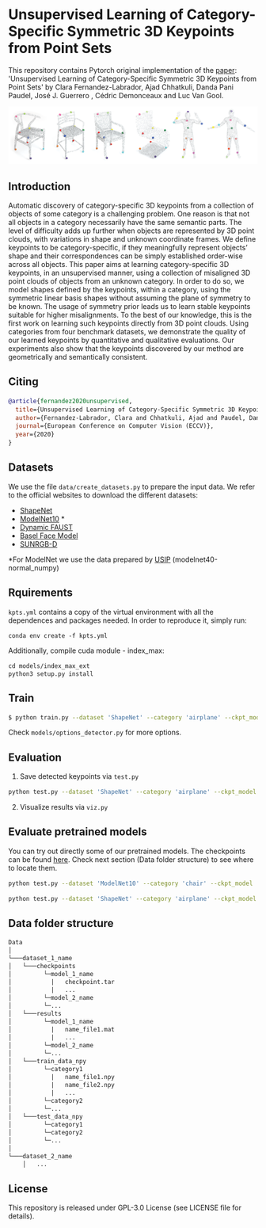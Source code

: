 # Unsupervised Learning of Category-Specific Symmetric 3D Keypoints from Point Sets

This repository contains Pytorch original implementation of the [paper](https://arxiv.org/pdf/2003.07619.pdf): 'Unsupervised Learning of Category-Specific Symmetric 3D Keypoints from Point Sets' by Clara Fernandez-Labrador, Ajad Chhatkuli, Danda Pani Paudel, José J. Guerrero , Cédric Demonceaux and Luc Van Gool.

<p align="center">
<img src='figures/composition_005.png' width=900>
</p>


## Introduction
Automatic discovery of category-specific 3D keypoints from a collection of objects of some category is a challenging problem. One reason is that not all objects in a category necessarily have the same semantic parts. The level of difficulty adds up further when objects are represented by 3D point clouds, with variations in shape and unknown coordinate frames. We define keypoints to be category-specific, if they meaningfully represent objects’ shape and their correspondences can be simply established order-wise across all objects. This paper aims at learning category-specific 3D keypoints, in an unsupervised manner, using a collection of misaligned 3D point clouds of objects from an unknown category. In order to do so, we model shapes defined by the keypoints, within a category, using the symmetric linear basis shapes without assuming the plane of symmetry to be known. The usage of symmetry prior leads us to learn stable keypoints suitable for higher misalignments. To the best of our knowledge, this is the first work on learning such keypoints directly from 3D point clouds. Using categories from four benchmark datasets, we demonstrate the quality of our learned keypoints by quantitative and qualitative evaluations. Our experiments also show that the keypoints discovered by our method are geometrically and semantically consistent.


## Citing

```bibtex
@article{fernandez2020unsupervised,
  title={Unsupervised Learning of Category-Specific Symmetric 3D Keypoints from Point Sets},
  author={Fernandez-Labrador, Clara and Chhatkuli, Ajad and Paudel, Danda Pani and Guerrero, Jose J and Demonceaux, C{\'e}dric and Van Gool, Luc},
  journal={European Conference on Computer Vision (ECCV)},
  year={2020}
}
```


## Datasets
We use the file ``data/create_datasets.py`` to prepare the input data. We refer to the official websites to download the different datasets:

- [ShapeNet](https://shapenet.cs.stanford.edu/iccv17/)
- [ModelNet10](https://modelnet.cs.princeton.edu/) *
- [Dynamic FAUST](http://dfaust.is.tue.mpg.de/)
- [Basel Face Model](https://faces.dmi.unibas.ch/bfm/index.php?nav=1-0&id=basel_face_model)
- [SUNRGB-D](http://rgbd.cs.princeton.edu/challenge.html)

*For ModelNet we use the data prepared by [USIP](https://drive.google.com/drive/folders/1e3m4jZxtJmBbtPoL2nIYVGPN9G4-p8fg) (modelnet40-normal_numpy)

## Rquirements

``kpts.yml`` contains a copy of the virtual environment with all the dependences and packages needed.
In order to reproduce it, simply run: 
```
conda env create -f kpts.yml
```

Additionally, compile cuda module - index_max:
```
cd models/index_max_ext
python3 setup.py install
```


## Train

```bash
$ python train.py --dataset 'ShapeNet' --category 'airplane' --ckpt_model 'airplane_10b' --batch_size 32 --node_num 14 --node_knn_k_1 3 --basis_num 10 --input_pc_num 1600 --surface_normal_len 0
```

Check ``models/options_detector.py`` for more options.


## Evaluation

1. Save detected keypoints via ``test.py``

```bash
python test.py --dataset 'ShapeNet' --category 'airplane' --ckpt_model 'airplane_10b' --node_num 14 --node_knn_k_1 3 --basis_num 10 --input_pc_num 1600 --surface_normal_len 0
```

2. Visualize results via ``viz.py``


## Evaluate pretrained models

You can try out directly some of our pretrained models.
The checkpoints can be found [here](https://drive.google.com/drive/folders/1cydRB1IyY0AimAaZvLyYcRpY0zWk3WTq?usp=sharing). Check next section (Data folder structure) to see where to locate them.

```bash
python test.py --dataset 'ModelNet10' --category 'chair' --ckpt_model 'chair_10b' --node_num 14 --node_knn_k_1 3 --basis_num 10
```

```bash
python test.py --dataset 'ShapeNet' --category 'airplane' --ckpt_model 'airplane_10b' --node_num 14 --node_knn_k_1 3 --basis_num 10 --input_pc_num 1600 --surface_normal_len 0
```


## Data folder structure
```
Data
│
└───dataset_1_name
│   └───checkpoints
│         └─model_1_name
│           |   checkpoint.tar
│           |   ...
│         └─model_2_name
│         └─...
│   └───results
│         └─model_1_name
│           |   name_file1.mat
│           |   ...
│         └─model_2_name
│         └─...
│   └───train_data_npy
│         └─category1
│           |   name_file1.npy
│           |   name_file2.npy
│           |   ...
│         └─category2
│         └─...
│   └───test_data_npy
│         └─category1
│         └─category2
│         └─...
│   
└───dataset_2_name
    │   ...
```


## License
This repository is released under GPL-3.0 License (see LICENSE file for details).


